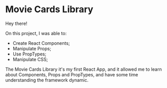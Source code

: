 # Movie Cards Library

Hey there!

On this project, I was able to:

- Create React Components;
- Manipulate Props;
- Use PropTypes;
- Manipulate CSS;

The Movie Cards Library it's my first React App, and it allowed me to learn about Components, Props and PropTypes, and have some time understanding the framework dynamic.
